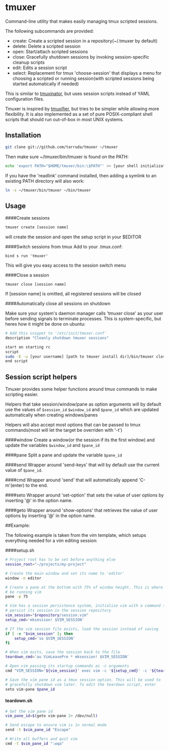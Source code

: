 # tmuxer

Command-line utility that makes easily managing tmux scripted sessions.

The following subcommands are provided:

  - create: Create a scripted session in a repository(~/.tmuxer by default) 
  - delete: Delete a scripted session
  - open: Start/attach scripted sessions
  - close: Gracefully shutdown sessions by invoking session-specific cleanup
    scripts
  - edit: Edits a session script
  - select: Replacement for tmux 'choose-session' that displays a menu
    for choosing a scripted or running session(with scripted sessions being
    started automatically if needed)

This is similar to [tmuxinator](https://github.com/aziz/tmuxinator), but
uses session scripts instead of YAML configuration files.

Tmuxer is inspired by [tmuxifier](https://github.com/jimeh/tmuxifier), but
tries to be simpler while allowing more flexibility. It is also implemented as
a set of pure POSIX-compliant shell scripts that should run out-of-box in most
UNIX systems.

## Installation

```sh
git clone git://github.com/tarruda/tmuxer ~/tmuxer
```

Then make sure ~/tmuxer/bin/tmuxer is found on the PATH:

```sh
echo 'export PATH="$HOME/tmuxer/bin:\$PATH"' >> [your shell initialization file]
```

If you have the 'readlink' command installed, then adding a symlink to an
existing PATH directory will also work:

```sh
ln -s ~/tmuxer/bin/tmuxer ~/bin/tmuxer
```

## Usage

####Create sessions

```sh
tmuxer create [session name]
```
will create the session and open the setup script in your $EDITOR

####Switch sessions from tmux
Add to your .tmux.conf:

```
bind s run 'tmuxer'
```

This will give you easy access to the session switch menu

####Close a session

```
tmuxer close [session name]
```

If [session name] is omitted, all registered sessions will be closed

####Automatically close all sessions on shutdown

Make sure your system's daemon manager calls 'tmuxer close' as your user before
sending signals to terminate processes. This is system-specific, but heres how
it might be done on ubuntu:

```sh
# Add this snippet to '/etc/init/tmuxer.conf'
description "Cleanly shutdown tmuxer sessions"

start on starting rc
script
sudo -E -u [your username] [path to tmuxer install dir]/bin/tmuxer close
end script
```

## Session script helpers
Tmuxer provides some helper functions around tmux commands to make scripting
easier.

Helpers that take session/window/pane as option arguments will by default use
the values of `$session_id` `$window_id` and `$pane_id` which are updated
automatically when creating windows/panes

Helpers will also accept most options that can be passed to tmux commands(most
will let the target be overriden with '-t')

####window
Create a window(or the session if its the first window) and update the
variables `$window_id` and `$pane_id`

####pane
Split a pane and update the variable `$pane_id`

####send
Wrapper around 'send-keys' that will by default use the current value of
`$pane_id`.

####cmd
Wrapper around 'send' that will automatically append 'C-m'(enter) to the end.

####seto
Wrapper around 'set-option' that sets the value of user options by inserting '@' in the
option name.

####geto
Wrapper around 'show-options' that retrieves the value of user options by
inserting '@' in the option name.

##Example:

The following example is taken from the vim template, which setups everything
needed for a vim editing session:

####setup.sh
```sh
# Project root has to be set before anything else
session_root="~/projects/my-project"

# Create the main window and set its name to 'editor'
window -n editor

# Create a pane at the bottom with 75% of window height. This is where you will
# be running vim
pane -p 75

# Vim has a session persistence system, initialize vim with a command to
# persist its session in the session repository
vim_session="$repository/session.vim"
setup_cmd='mksession! $VIM_SESSION'

# If the vim session file exists, load the session instead of saving
if [ -e "$vim_session" ]; then
	setup_cmd='so $VIM_SESSION'
fi

# When vim exits, save the session back to the file
teardown_cmd='au VimLeavePre * mksession! $VIM_SESSION'

# Open vim passing its startup commands as -c arguments
cmd "VIM_SESSION='${vim_session}' exec vim -c '${setup_cmd}' -c '${teardown_cmd}'"

# Save the vim pane id as a tmux session option. This will be used to
# gracefully shutdown vim later. To edit the teardown script, enter
seto vim-pane $pane_id
```

#### teardown.sh
```sh
# Get the vim pane id
vim_pane_id=$(geto vim-pane 2> /dev/null)

# Send escape to ensure vim is in normal mode
send -t $vim_pane_id "Escape"

# Write all buffers and quit vim
cmd -t $vim_pane_id ":wqa"
```
